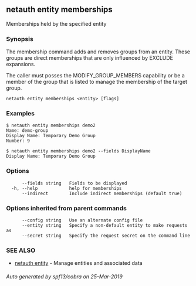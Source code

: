 ## netauth entity memberships

Memberships held by the specified entity

### Synopsis


The membership command adds and removes groups from an entity.  These
groups are direct memberships that are only influenced by EXCLUDE
expansions.

The caller must posses the MODIFY_GROUP_MEMBERS capability or be a
member of the group that is listed to manage the membership of the
target group.

```
netauth entity memberships <entity> [flags]
```

### Examples

```
$ netauth entity memberships demo2
Name: demo-group
Display Name: Temporary Demo Group
Number: 9

$ netauth entity memberships demo2 --fields DisplayName
Display Name: Temporary Demo Group

```

### Options

```
      --fields string   Fields to be displayed
  -h, --help            help for memberships
      --indirect        Include indirect memberships (default true)
```

### Options inherited from parent commands

```
      --config string   Use an alternate config file
      --entity string   Specify a non-default entity to make requests as
      --secret string   Specify the request secret on the command line
```

### SEE ALSO

* [netauth entity](netauth_entity.md)	 - Manage entities and associated data

###### Auto generated by spf13/cobra on 25-Mar-2019

